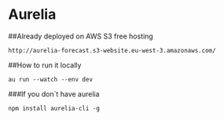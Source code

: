# Aurelia

##Already deployed on AWS S3 free hosting

```http://aurelia-forecast.s3-website.eu-west-3.amazonaws.com/```

##How to run it locally
```
au run --watch --env dev
```

###If you don`t have aurelia
```
npm install aurelia-cli -g
```
